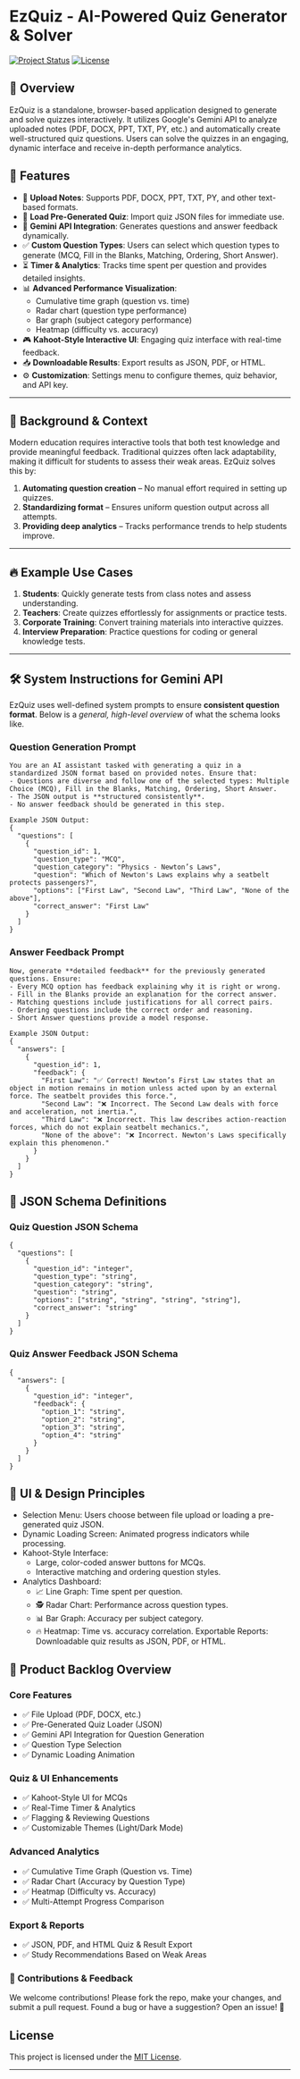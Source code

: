 # EzQuiz - AI-Powered Quiz Generator & Solver

[![Project Status](https://img.shields.io/badge/status-idea-blue.svg)](https://www.repostatus.org/#idea)
[![License](https://img.shields.io/badge/license-MIT-green.svg)](LICENSE)

## 🚀 Overview

EzQuiz is a standalone, browser-based application designed to generate and solve quizzes interactively. It utilizes Google's Gemini API to analyze uploaded notes (PDF, DOCX, PPT, TXT, PY, etc.) and automatically create well-structured quiz questions. Users can solve the quizzes in an engaging, dynamic interface and receive in-depth performance analytics. 

## 🎯 Features

- 📂 **Upload Notes**: Supports PDF, DOCX, PPT, TXT, PY, and other text-based formats.
- 🔄 **Load Pre-Generated Quiz**: Import quiz JSON files for immediate use.
- 🔗 **Gemini API Integration**: Generates questions and answer feedback dynamically.
- ✅ **Custom Question Types**: Users can select which question types to generate (MCQ, Fill in the Blanks, Matching, Ordering, Short Answer).
- ⏳ **Timer & Analytics**: Tracks time spent per question and provides detailed insights.
- 📊 **Advanced Performance Visualization**:
  - Cumulative time graph (question vs. time)
  - Radar chart (question type performance)
  - Bar graph (subject category performance)
  - Heatmap (difficulty vs. accuracy)
- 🎮 **Kahoot-Style Interactive UI**: Engaging quiz interface with real-time feedback.
- 📥 **Downloadable Results**: Export results as JSON, PDF, or HTML.
- ⚙️ **Customization**: Settings menu to configure themes, quiz behavior, and API key.

---

## 📌 Background & Context

Modern education requires interactive tools that both test knowledge and provide meaningful feedback. Traditional quizzes often lack adaptability, making it difficult for students to assess their weak areas. EzQuiz solves this by:
1. **Automating question creation** – No manual effort required in setting up quizzes.
2. **Standardizing format** – Ensures uniform question output across all attempts.
3. **Providing deep analytics** – Tracks performance trends to help students improve.

---

## 🔥 Example Use Cases

1. **Students**: Quickly generate tests from class notes and assess understanding.
2. **Teachers**: Create quizzes effortlessly for assignments or practice tests.
3. **Corporate Training**: Convert training materials into interactive quizzes.
4. **Interview Preparation**: Practice questions for coding or general knowledge tests.

---

## 🛠️ System Instructions for Gemini API

EzQuiz uses well-defined system prompts to ensure **consistent question format**. Below is a *general, high-level overview* of what the schema looks like.

### **Question Generation Prompt**
```plaintext
You are an AI assistant tasked with generating a quiz in a standardized JSON format based on provided notes. Ensure that:
- Questions are diverse and follow one of the selected types: Multiple Choice (MCQ), Fill in the Blanks, Matching, Ordering, Short Answer.
- The JSON output is **structured consistently**.
- No answer feedback should be generated in this step.

Example JSON Output:
{
  "questions": [
    {
      "question_id": 1,
      "question_type": "MCQ",
      "question_category": "Physics - Newton’s Laws",
      "question": "Which of Newton's Laws explains why a seatbelt protects passengers?",
      "options": ["First Law", "Second Law", "Third Law", "None of the above"],
      "correct_answer": "First Law"
    }
  ]
}
```

### Answer Feedback Prompt

```
Now, generate **detailed feedback** for the previously generated questions. Ensure:
- Every MCQ option has feedback explaining why it is right or wrong.
- Fill in the Blanks provide an explanation for the correct answer.
- Matching questions include justifications for all correct pairs.
- Ordering questions include the correct order and reasoning.
- Short Answer questions provide a model response.

Example JSON Output:
{
  "answers": [
    {
      "question_id": 1,
      "feedback": {
        "First Law": "✅ Correct! Newton’s First Law states that an object in motion remains in motion unless acted upon by an external force. The seatbelt provides this force.",
        "Second Law": "❌ Incorrect. The Second Law deals with force and acceleration, not inertia.",
        "Third Law": "❌ Incorrect. This law describes action-reaction forces, which do not explain seatbelt mechanics.",
        "None of the above": "❌ Incorrect. Newton's Laws specifically explain this phenomenon."
      }
    }
  ]
}
```

## 📜 JSON Schema Definitions

### Quiz Question JSON Schema

```
{
  "questions": [
    {
      "question_id": "integer",
      "question_type": "string",
      "question_category": "string",
      "question": "string",
      "options": ["string", "string", "string", "string"],
      "correct_answer": "string"
    }
  ]
}
```

### Quiz Answer Feedback JSON Schema

```
{
  "answers": [
    {
      "question_id": "integer",
      "feedback": {
        "option_1": "string",
        "option_2": "string",
        "option_3": "string",
        "option_4": "string"
      }
    }
  ]
}
```

## 🎨 UI & Design Principles

- Selection Menu: Users choose between file upload or loading a pre-generated quiz JSON.
- Dynamic Loading Screen: Animated progress indicators while processing.
- Kahoot-Style Interface:
  - Large, color-coded answer buttons for MCQs.
  - Interactive matching and ordering question styles.
- Analytics Dashboard:
  - 📈 Line Graph: Time spent per question.
  - 🕵️ Radar Chart: Performance across question types.
  - 📊 Bar Graph: Accuracy per subject category.
  - 🔥 Heatmap: Time vs. accuracy correlation.
Exportable Reports: Downloadable quiz results as JSON, PDF, or HTML.

## 📝 Product Backlog Overview

### Core Features
- ✅ File Upload (PDF, DOCX, etc.)
- ✅ Pre-Generated Quiz Loader (JSON)
- ✅ Gemini API Integration for Question Generation
- ✅ Question Type Selection
- ✅ Dynamic Loading Animation

### Quiz & UI Enhancements
- ✅ Kahoot-Style UI for MCQs
- ✅ Real-Time Timer & Analytics
- ✅ Flagging & Reviewing Questions
- ✅ Customizable Themes (Light/Dark Mode)

### Advanced Analytics
- ✅ Cumulative Time Graph (Question vs. Time)
- ✅ Radar Chart (Accuracy by Question Type)
- ✅ Heatmap (Difficulty vs. Accuracy)
- ✅ Multi-Attempt Progress Comparison

### Export & Reports
- ✅ JSON, PDF, and HTML Quiz & Result Export
- ✅ Study Recommendations Based on Weak Areas

### 🤝 Contributions & Feedback

We welcome contributions! Please fork the repo, make your changes, and submit a pull request. Found a bug or have a suggestion? Open an issue! 🚀

## License

This project is licensed under the [MIT License](LICENSE). 

---
